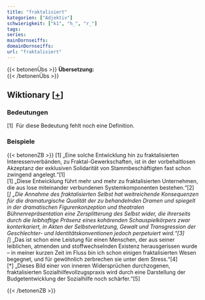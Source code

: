 ```yaml
---
title: "fraktalisiert"
kategorien: ["Adjektiv"]
schwierigkeit: ["k1", "h_", "r_"]
tags:
series:
mainDornseiffs:
domainDornseiffs:
url: "fraktalisiert"
---
```


{{< betonenÜbs >}}
**Übersetzung:**  
{{< /betonenÜbs >}}

## Wiktionary [[+](https://de.wiktionary.org/wiki/fraktalisiert)]

### Bedeutungen
[1]  Für diese Bedeutung fehlt noch eine Definition.  

### Beispiele
{{< betonenZB >}}
[1] „Eine solche Entwicklung hin zu fraktalisierten Interessenverbänden, zu Fraktal-Gewerkschaften, ist in der vorbehaltlosen Akzeptanz der exklusiven Solidarität von Stammbeschäftigten fast schon zwingend angelegt.“[1]  
[1] „Diese Entwicklung führt mehr und mehr zu fraktalisierten Unternehmen, die aus lose miteinander verbundenen Systemkomponenten bestehen.“[2]  
[*] „Die Annahme des fraktalisierten Selbst hat weitreichende Konsequenzen für die dramaturgische Qualität der zu behandelnden Dramen und spiegelt in der dramatischen Figurenkonzeption und theatralen Bühnenrepräsentation eine Zersplitterung des Selbst wider, die ihrerseits durch die leibhaftige Präsenz eines kohärenden Schauspielkörpers zwar konterkariert, in Akten der Selbstverletzung, Gewalt und Transgression der Geschlechter- und Identitätskonventionen jedoch perpetuiert wird.“[3]  
[*] „Das ist schon eine Leistung für einen Menschen, der aus seiner leiblichen, atmenden und stoffwechselnden Existenz herausgerissen wurde – in meiner kurzen Zeit im Fluss bin ich schon einigen fraktalisierten Wesen begegnet, und für gewöhnlich zerbrechen sie unter dem Stress.“[4]  
[*] „Dieses Bild einer von inneren Widersprüchen durchzogenen, fraktalisierten Sozialhilfevollzugspraxis wird durch eine Darstellung der Budgetentwicklung der Sozialhilfe noch schärfer.“[5]  

{{< /betonenZB >}}

